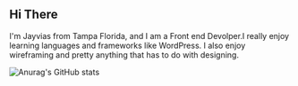 ## Hi There

I'm Jayvias from Tampa Florida, and I am a Front end Devolper.I really enjoy learning languages and frameworks like WordPress. I also enjoy wireframing and pretty anything that has to do with designing.

![Anurag's GitHub stats](https://github-readme-stats.vercel.app/api?username=Snookiwantsmooshsmoosh&show_icons=true&theme=tokyonight)
